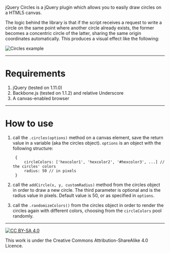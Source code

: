 jQuery Circles is a jQuery plugin which allows you to easily draw circles on a HTML5 canvas.

The logic behind the library is that if the script receives a request to write a circle on the same point where another circle already exists, the former becomes a concentric circle of the latter, sharing the same origin coordinates automatically. This produces a visual effect like the following:

![Circles example](elegos.github.com/jquery.circles/img/example.png)

----------

# Requirements #

1. jQuery (tested on 1.11.0)
2. Backbone.js (tested on 1.1.2) and relative Underscore
3. A canvas-enabled browser

----------

# How to use #

1. call the `.circles(options)` method on a canvas element, save the return value in a variable (aka the circles object). `options` is an object with the following structure:

		{
			circleColors: ['hexcolor1', 'hexcolor2', '#hexcolor3', ...] // the circles' colors
			radius: 50 // in pixels
		}

2. call the `addCircle(x, y, customRadius)` method from the circles object in order to draw a new circle. The third parameter is optional and is the radius value in pixels. Default value is 50, or as specified in `options`.

3. call the `.randomizeColors()` from the circles object in order to render the circles again with different colors, choosing from the `circleColors` pool randomly.

----------

[![CC BY-SA 4.0](http://i.creativecommons.org/l/by-sa/4.0/88x31.png)](http://creativecommons.org/licenses/by-sa/4.0/ "Creative Commons Attribution-ShareAlike 4.0")

This work is under the Creative Commons Attribution-ShareAlike 4.0 Licence.